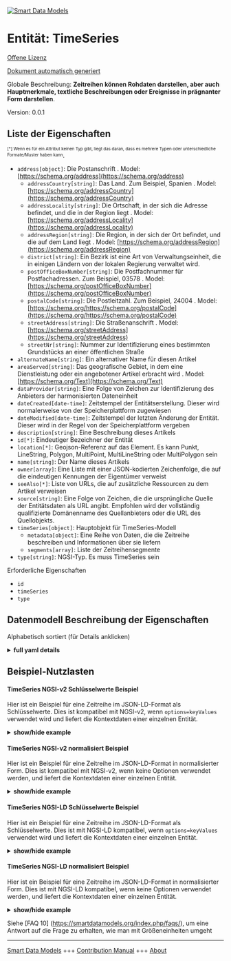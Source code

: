 <!-- 10-Header -->  
[![Smart Data Models](https://smartdatamodels.org/wp-content/uploads/2022/01/SmartDataModels_logo.png "Logo")](https://smartdatamodels.org)  
Entität: TimeSeries  
===================<!-- /10-Header -->  
<!-- 15-License -->  
[Offene Lizenz](https://github.com/smart-data-models//dataModel.AAS/blob/master/TimeSeries/LICENSE.md)  
[Dokument automatisch generiert](https://docs.google.com/presentation/d/e/2PACX-1vTs-Ng5dIAwkg91oTTUdt8ua7woBXhPnwavZ0FxgR8BsAI_Ek3C5q97Nd94HS8KhP-r_quD4H0fgyt3/pub?start=false&loop=false&delayms=3000#slide=id.gb715ace035_0_60)  
<!-- /15-License -->  
<!-- 20-Description -->  
Globale Beschreibung: **Zeitreihen können Rohdaten darstellen, aber auch Hauptmerkmale, textliche Beschreibungen oder Ereignisse in prägnanter Form darstellen**.  
Version: 0.0.1  
<!-- /20-Description -->  
<!-- 30-PropertiesList -->  

## Liste der Eigenschaften  

<sup><sub>[*] Wenn es für ein Attribut keinen Typ gibt, liegt das daran, dass es mehrere Typen oder unterschiedliche Formate/Muster haben kann</sub></sup>.  
- `address[object]`: Die Postanschrift  . Model: [https://schema.org/address](https://schema.org/address)	- `addressCountry[string]`: Das Land. Zum Beispiel, Spanien  . Model: [https://schema.org/addressCountry](https://schema.org/addressCountry)  
	- `addressLocality[string]`: Die Ortschaft, in der sich die Adresse befindet, und die in der Region liegt  . Model: [https://schema.org/addressLocality](https://schema.org/addressLocality)  
	- `addressRegion[string]`: Die Region, in der sich der Ort befindet, und die auf dem Land liegt  . Model: [https://schema.org/addressRegion](https://schema.org/addressRegion)  
	- `district[string]`: Ein Bezirk ist eine Art von Verwaltungseinheit, die in einigen Ländern von der lokalen Regierung verwaltet wird.    
	- `postOfficeBoxNumber[string]`: Die Postfachnummer für Postfachadressen. Zum Beispiel, 03578  . Model: [https://schema.org/postOfficeBoxNumber](https://schema.org/postOfficeBoxNumber)  
	- `postalCode[string]`: Die Postleitzahl. Zum Beispiel, 24004  . Model: [https://schema.org/https://schema.org/postalCode](https://schema.org/https://schema.org/postalCode)  
	- `streetAddress[string]`: Die Straßenanschrift  . Model: [https://schema.org/streetAddress](https://schema.org/streetAddress)  
	- `streetNr[string]`: Nummer zur Identifizierung eines bestimmten Grundstücks an einer öffentlichen Straße    
- `alternateName[string]`: Ein alternativer Name für diesen Artikel  - `areaServed[string]`: Das geografische Gebiet, in dem eine Dienstleistung oder ein angebotener Artikel erbracht wird  . Model: [https://schema.org/Text](https://schema.org/Text)- `dataProvider[string]`: Eine Folge von Zeichen zur Identifizierung des Anbieters der harmonisierten Dateneinheit  - `dateCreated[date-time]`: Zeitstempel der Entitätserstellung. Dieser wird normalerweise von der Speicherplattform zugewiesen  - `dateModified[date-time]`: Zeitstempel der letzten Änderung der Entität. Dieser wird in der Regel von der Speicherplattform vergeben  - `description[string]`: Eine Beschreibung dieses Artikels  - `id[*]`: Eindeutiger Bezeichner der Entität  - `location[*]`: Geojson-Referenz auf das Element. Es kann Punkt, LineString, Polygon, MultiPoint, MultiLineString oder MultiPolygon sein  - `name[string]`: Der Name dieses Artikels  - `owner[array]`: Eine Liste mit einer JSON-kodierten Zeichenfolge, die auf die eindeutigen Kennungen der Eigentümer verweist  - `seeAlso[*]`: Liste von URLs, die auf zusätzliche Ressourcen zu dem Artikel verweisen  - `source[string]`: Eine Folge von Zeichen, die die ursprüngliche Quelle der Entitätsdaten als URL angibt. Empfohlen wird der vollständig qualifizierte Domänenname des Quellanbieters oder die URL des Quellobjekts.  - `timeSeries[object]`: Hauptobjekt für TimeSeries-Modell  	- `metadata[object]`:  Eine Reihe von Daten, die die Zeitreihe beschreiben und Informationen über sie liefern    
	- `segments[array]`: Liste der Zeitreihensegmente    
- `type[string]`: NGSI-Typ. Es muss TimeSeries sein  <!-- /30-PropertiesList -->  
<!-- 35-RequiredProperties -->  
Erforderliche Eigenschaften  
- `id`  - `timeSeries`  - `type`  <!-- /35-RequiredProperties -->  
<!-- 40-NotesYaml -->  
<!-- /40-NotesYaml -->  
<!-- 50-DataModelHeader -->  
## Datenmodell Beschreibung der Eigenschaften  
Alphabetisch sortiert (für Details anklicken)  
<!-- /50-DataModelHeader -->  
<!-- 60-ModelYaml -->  
<details><summary><strong>full yaml details</strong></summary>    
```yaml  
TimeSeries:    
  description: 'Time Series can represent raw data, but can also represent main characteristics, textual descriptions or events in a concise way.'    
  properties:    
    address:    
      description: The mailing address    
      properties:    
        addressCountry:    
          description: 'The country. For example, Spain'    
          type: string    
          x-ngsi:    
            model: https://schema.org/addressCountry    
            type: Property    
        addressLocality:    
          description: 'The locality in which the street address is, and which is in the region'    
          type: string    
          x-ngsi:    
            model: https://schema.org/addressLocality    
            type: Property    
        addressRegion:    
          description: 'The region in which the locality is, and which is in the country'    
          type: string    
          x-ngsi:    
            model: https://schema.org/addressRegion    
            type: Property    
        district:    
          description: 'A district is a type of administrative division that, in some countries, is managed by the local government'    
          type: string    
          x-ngsi:    
            type: Property    
        postOfficeBoxNumber:    
          description: 'The post office box number for PO box addresses. For example, 03578'    
          type: string    
          x-ngsi:    
            model: https://schema.org/postOfficeBoxNumber    
            type: Property    
        postalCode:    
          description: 'The postal code. For example, 24004'    
          type: string    
          x-ngsi:    
            model: https://schema.org/https://schema.org/postalCode    
            type: Property    
        streetAddress:    
          description: The street address    
          type: string    
          x-ngsi:    
            model: https://schema.org/streetAddress    
            type: Property    
        streetNr:    
          description: Number identifying a specific property on a public street    
          type: string    
          x-ngsi:    
            type: Property    
      type: object    
      x-ngsi:    
        model: https://schema.org/address    
        type: Property    
    alternateName:    
      description: An alternative name for this item    
      type: string    
      x-ngsi:    
        type: Property    
    areaServed:    
      description: The geographic area where a service or offered item is provided    
      type: string    
      x-ngsi:    
        model: https://schema.org/Text    
        type: Property    
    dataProvider:    
      description: A sequence of characters identifying the provider of the harmonised data entity    
      type: string    
      x-ngsi:    
        type: Property    
    dateCreated:    
      description: Entity creation timestamp. This will usually be allocated by the storage platform    
      format: date-time    
      type: string    
      x-ngsi:    
        type: Property    
    dateModified:    
      description: Timestamp of the last modification of the entity. This will usually be allocated by the storage platform    
      format: date-time    
      type: string    
      x-ngsi:    
        type: Property    
    description:    
      description: A description of this item    
      type: string    
      x-ngsi:    
        type: Property    
    id:    
      anyOf:    
        - description: Identifier format of any NGSI entity    
          maxLength: 256    
          minLength: 1    
          pattern: ^[\w\-\.\{\}\$\+\*\[\]`|~^@!,:\\]+$    
          type: string    
          x-ngsi:    
            type: Property    
        - description: Identifier format of any NGSI entity    
          format: uri    
          type: string    
          x-ngsi:    
            type: Property    
      description: Unique identifier of the entity    
      x-ngsi:    
        type: Relationship    
    location:    
      description: 'Geojson reference to the item. It can be Point, LineString, Polygon, MultiPoint, MultiLineString or MultiPolygon'    
      oneOf:    
        - description: Geojson reference to the item. Point    
          properties:    
            bbox:    
              items:    
                type: number    
              minItems: 4    
              type: array    
            coordinates:    
              items:    
                type: number    
              minItems: 2    
              type: array    
            type:    
              enum:    
                - Point    
              type: string    
          required:    
            - type    
            - coordinates    
          title: GeoJSON Point    
          type: object    
          x-ngsi:    
            type: GeoProperty    
        - description: Geojson reference to the item. LineString    
          properties:    
            bbox:    
              items:    
                type: number    
              minItems: 4    
              type: array    
            coordinates:    
              items:    
                items:    
                  type: number    
                minItems: 2    
                type: array    
              minItems: 2    
              type: array    
            type:    
              enum:    
                - LineString    
              type: string    
          required:    
            - type    
            - coordinates    
          title: GeoJSON LineString    
          type: object    
          x-ngsi:    
            type: GeoProperty    
        - description: Geojson reference to the item. Polygon    
          properties:    
            bbox:    
              items:    
                type: number    
              minItems: 4    
              type: array    
            coordinates:    
              items:    
                items:    
                  items:    
                    type: number    
                  minItems: 2    
                  type: array    
                minItems: 4    
                type: array    
              type: array    
            type:    
              enum:    
                - Polygon    
              type: string    
          required:    
            - type    
            - coordinates    
          title: GeoJSON Polygon    
          type: object    
          x-ngsi:    
            type: GeoProperty    
        - description: Geojson reference to the item. MultiPoint    
          properties:    
            bbox:    
              items:    
                type: number    
              minItems: 4    
              type: array    
            coordinates:    
              items:    
                items:    
                  type: number    
                minItems: 2    
                type: array    
              type: array    
            type:    
              enum:    
                - MultiPoint    
              type: string    
          required:    
            - type    
            - coordinates    
          title: GeoJSON MultiPoint    
          type: object    
          x-ngsi:    
            type: GeoProperty    
        - description: Geojson reference to the item. MultiLineString    
          properties:    
            bbox:    
              items:    
                type: number    
              minItems: 4    
              type: array    
            coordinates:    
              items:    
                items:    
                  items:    
                    type: number    
                  minItems: 2    
                  type: array    
                minItems: 2    
                type: array    
              type: array    
            type:    
              enum:    
                - MultiLineString    
              type: string    
          required:    
            - type    
            - coordinates    
          title: GeoJSON MultiLineString    
          type: object    
          x-ngsi:    
            type: GeoProperty    
        - description: Geojson reference to the item. MultiLineString    
          properties:    
            bbox:    
              items:    
                type: number    
              minItems: 4    
              type: array    
            coordinates:    
              items:    
                items:    
                  items:    
                    items:    
                      type: number    
                    minItems: 2    
                    type: array    
                  minItems: 4    
                  type: array    
                type: array    
              type: array    
            type:    
              enum:    
                - MultiPolygon    
              type: string    
          required:    
            - type    
            - coordinates    
          title: GeoJSON MultiPolygon    
          type: object    
          x-ngsi:    
            type: GeoProperty    
      x-ngsi:    
        type: GeoProperty    
    name:    
      description: The name of this item    
      type: string    
      x-ngsi:    
        type: Property    
    owner:    
      description: A List containing a JSON encoded sequence of characters referencing the unique Ids of the owner(s)    
      items:    
        anyOf:    
          - description: Identifier format of any NGSI entity    
            maxLength: 256    
            minLength: 1    
            pattern: ^[\w\-\.\{\}\$\+\*\[\]`|~^@!,:\\]+$    
            type: string    
            x-ngsi:    
              type: Property    
          - description: Identifier format of any NGSI entity    
            format: uri    
            type: string    
            x-ngsi:    
              type: Property    
        description: Unique identifier of the entity    
        x-ngsi:    
          type: Relationship    
      type: array    
      x-ngsi:    
        type: Property    
    seeAlso:    
      description: list of uri pointing to additional resources about the item    
      oneOf:    
        - items:    
            format: uri    
            type: string    
          minItems: 1    
          type: array    
        - format: uri    
          type: string    
      x-ngsi:    
        type: Property    
    source:    
      description: 'A sequence of characters giving the original source of the entity data as a URL. Recommended to be the fully qualified domain name of the source provider, or the URL to the source object'    
      type: string    
      x-ngsi:    
        type: Property    
    timeSeries:    
      description: Main object for TimeSeries model    
      properties:    
        metadata:    
          description: ' A set of data describing and providing information about the time series'    
          properties:    
            description:    
              description: Short description of the time series    
              type: string    
              x-ngsi:    
                type: Property    
            name:    
              description: Meaningful name for labeling    
              type: string    
              x-ngsi:    
                type: Property    
            record:    
              description: A time series record is unique by its ID within the time series and contains the timestamps and variable values referenced to the ID    
              properties:    
                sampleAccelerationX:    
                  description: Acceleration along the x-axis    
                  type: number    
                  x-ngsi:    
                    type: Property    
                sampleAccelerationY:    
                  description: Acceleration along the y-axis    
                  type: number    
                  x-ngsi:    
                    type: Property    
                sampleAccelerationZ:    
                  description: Acceleration along the z-axis    
                  type: number    
                  x-ngsi:    
                    type: Property    
                time:    
                  description: Time of time series record    
                  type: string    
                  x-ngsi:    
                    type: Property    
              type: object    
              x-ngsi:    
                type: Property    
          type: object    
          x-ngsi:    
            type: Property    
        segments:    
          description: List of time series segments    
          items:    
            properties:    
              description:    
                description: Description of the time series segment    
                type: string    
                x-ngsi:    
                  type: Property    
              duration:    
                description: 'Period covered by the segment, represented according to ISO 8601'    
                type: string    
                x-ngsi:    
                  type: Property    
              endTime:    
                description: Contains the last recorded timestamp of the time series segment    
                type: string    
                x-ngsi:    
                  type: Property    
              externalSegment:    
                description: Reference to a file of data points in sequential order over a period of time    
                properties:    
                  data:    
                    description: ' Sequence of data points in sequential order over a period of time '    
                    type: string    
                    x-ngsi:    
                      type: Property    
                type: object    
                x-ngsi:    
                  type: Property    
              internalSegment:    
                description: Grouped sequence of data points in successive order over a specified period of time    
                properties:    
                  records:    
                    description: List of data points in successive order over a specified period of time    
                    items:    
                      description: Items of the record    
                      properties:    
                        record00:    
                          description: A time series record is unique by its ID within the time series and contains the timestamps and variable values referenced to the ID    
                          properties:    
                            sampleAccelerationX:    
                            sampleAccelerationY:    
                            sampleAccelerationZ:    
                            time:    
                          type: object    
                          x-ngsi:    
                            type: Property    
                      type: object    
                      x-ngsi:    
                        type: Property    
                    type: array    
                    x-ngsi:    
                      type: Property    
                type: object    
                x-ngsi:    
                  type: Property    
              lastUpdate:    
                description: Time of the last chance    
                type: string    
                x-ngsi:    
                  type: Property    
              linkedSegment:    
                description: Reference to an endpoint of data points in sequential order over a period of time    
                properties:    
                  endpoint:    
                    description: 'Specifies a location of a resource on an API server through which time series can be requested '    
                    type: string    
                    x-ngsi:    
                      type: Property    
                  query:    
                    description: Generic query component to read time series data from an API    
                    type: string    
                    x-ngsi:    
                      type: Property    
                type: object    
                x-ngsi:    
                  type: Property    
              name:    
                description: Name of the time series segment    
                type: string    
                x-ngsi:    
                  type: Property    
              recordCount:    
                description: Indicates how many records are present in a segment    
                type: number    
                x-ngsi:    
                  type: Property    
              samplingInterval:    
                description: The time period between two time series records    
                type: number    
                x-ngsi:    
                  type: Property    
              samplingRate:    
                description: Defines the number of samples per second for a regular time series in Hz    
                type: number    
                x-ngsi:    
                  type: Property    
              startTime:    
                description: Contains the first recorded timestamp of the time series segment    
                type: string    
                x-ngsi:    
                  type: Property    
              state:    
                description: State of the time series related to its progress    
                type: number    
                x-ngsi:    
                  type: Property    
            type: object    
          type: array    
          x-ngsi:    
            type: Property    
      type: object    
      x-ngsi:    
        type: Property    
    type:    
      description: NGSI type. It has to be TimeSeries    
      enum:    
        - TimeSeries    
      type: string    
      x-ngsi:    
        type: Property    
  required:    
    - id    
    - type    
    - timeSeries    
  type: object    
  x-derived-from: https://industrialdigitaltwin.org/wp-content/uploads/2023/03/IDTA-02008-1-1_Submodel_TimeSeriesData.pdf    
  x-disclaimer: 'Redistribution and use in source and binary forms, with or without modification, are permitted  provided that the license conditions are met. Copyleft (c) 2025 Contributors to Smart Data Models Program'    
  x-license-url: https://github.com/smart-data-models/dataModel.AAS/blob/master/TimeSeries/LICENSE.md    
  x-model-schema: https://smart-data-models.github.io/dataModel.TimeSeries/TimeSeries/schema.json    
  x-model-tags: TimeSeries    
  x-version: 0.0.1    
```  
</details>    
<!-- /60-ModelYaml -->  
<!-- 70-MiddleNotes -->  
<!-- /70-MiddleNotes -->  
<!-- 80-Examples -->  
## Beispiel-Nutzlasten  
#### TimeSeries NGSI-v2 Schlüsselwerte Beispiel  
Hier ist ein Beispiel für eine Zeitreihe im JSON-LD-Format als Schlüsselwerte. Dies ist kompatibel mit NGSI-v2, wenn `options=keyValues` verwendet wird und liefert die Kontextdaten einer einzelnen Entität.  
<details><summary><strong>show/hide example</strong></summary>    
```json  
{  
    "id": "TimeSeriesData",  
    "type": "TimeSeries",  
    "timeSeries": {  
        "segments": [  
            {  
                "name": "",  
                "description": "",  
                "recordCount": 13134,  
                "startTime": "2020-09-19T14:40:38.318",  
                "endTime": "2020-09-19T14:40:38.318",  
                "duration": "P3DT4H59M",  
                "samplingInterval": 1,  
                "samplingRate": 3200,  
                "state": 0,  
                "lastUpdate": "2020-09-19T14:40:38.318",  
                "externalSegment": {  
                    "data": ""  
                },  
                "linkedSegment": {  
                    "endpoint": "",  
                    "query": ""  
                },  
                "internalSegment": {  
                    "records": [  
                        {  
                            "record00": {  
                                "time": "2020-09-19T14:40:38.318",  
                                "sampleAccelerationX": 0.0,  
                                "sampleAccelerationY": 0.0,  
                                "sampleAccelerationZ": 0.0  
                            }  
                        }  
                    ]  
                }  
            }  
        ],  
        "metadata": {  
            "name": "",  
            "description": "",  
            "record": {  
                "time": "2020-09-19T14:40:38.318",  
                "sampleAccelerationX": 0.0,  
                "sampleAccelerationY": 0.0,  
                "sampleAccelerationZ": 0.0  
            }  
        }  
    }  
}  
```  
</details>  
#### TimeSeries NGSI-v2 normalisiert Beispiel  
Hier ist ein Beispiel für eine Zeitreihe im JSON-LD-Format in normalisierter Form. Dies ist kompatibel mit NGSI-v2, wenn keine Optionen verwendet werden, und liefert die Kontextdaten einer einzelnen Entität.  
<details><summary><strong>show/hide example</strong></summary>    
```json  
{  
    "id": "TimeSeriesData",  
    "type": "TimeSeries",  
    "timeSeries": {  
        "type": "StructuredValue",  
        "value": {  
            "segments": [  
                {  
                    "name": "",  
                    "description": "",  
                    "recordCount": 13134,  
                    "startTime": "2020-09-19T14:40:38.318",  
                    "endTime": "2020-09-19T14:40:38.318",  
                    "duration": "P3DT4H59M",  
                    "samplingInterval": 1,  
                    "samplingRate": 3200,  
                    "state": 0,  
                    "lastUpdate": "2020-09-19T14:40:38.318",  
                    "externalSegment": {  
                        "type": "StructuredValue",  
                        "value": {  
                            "data": ""  
                        }  
                    },  
                    "linkedSegment": {  
                        "type": "StructuredValue",  
                        "value": {  
                            "endpoint": "",  
                            "query": ""  
                        }  
                    },  
                    "internalSegment": {  
                        "type": "StructuredValue",  
                        "value": {  
                            "records": [  
                                {  
                                    "type": "StructuredValue",  
                                    "value": {  
                                        "record00": {  
                                            "type": "StructuredValue",  
                                            "value": {  
                                                "time": "2020-09-19T14:40:38.318",  
                                                "sampleAccelerationX": 0,  
                                                "sampleAccelerationY": 0,  
                                                "sampleAccelerationZ": 0  
                                            }  
                                        }  
                                    }  
                                }  
                            ]  
                        }  
                    }  
                }  
            ],  
            "metadata": {  
                "type": "StructuredValue",  
                "value": {  
                    "name": "",  
                    "description": "",  
                    "record": {  
                        "time": "2020-09-19T14:40:38.318",  
                        "sampleAccelerationX": 0,  
                        "sampleAccelerationY": 0,  
                        "sampleAccelerationZ": 0  
                    }  
                }  
            }  
        }  
    }  
}  
```  
</details>  
#### TimeSeries NGSI-LD Schlüsselwerte Beispiel  
Hier ist ein Beispiel für eine Zeitreihe im JSON-LD-Format als Schlüsselwerte. Dies ist mit NGSI-LD kompatibel, wenn `options=keyValues` verwendet wird und liefert die Kontextdaten einer einzelnen Entität.  
<details><summary><strong>show/hide example</strong></summary>    
```json  
{  
    "id": "urn:ngsi-ld:TimeSeriesData:TimeSeriesData",  
    "type": "TimeSeries",  
    "timeSeries": {  
        "segments":   
        [  
            {  
                "name": "",  
                "description": "",  
                "recordCount": 13134,  
                "startTime": "2020-09-19T14:40:38.318",  
                "endTime": "2020-09-19T14:40:38.318",  
                "duration": "P3DT4H59M",  
                "samplingInterval": 1,  
                "samplingRate": 3200,  
                "state": 0,  
                "lastUpdate": "2020-09-19T14:40:38.318",  
                "externalSegment": {  
                    "data": ""  
                },  
                "linkedSegment": {  
                    "endpoint": "",  
                    "query": ""  
                },  
                "internalSegment": {  
                    "records": [  
                        {  
                            "record00": {  
                                "time": "2020-09-19T14:40:38.318",  
                                "sampleAccelerationX": 0.0,  
                                "sampleAccelerationY": 0.0,  
                                "sampleAccelerationZ": 0.0  
                            }  
                        }  
                    ]  
                }  
            }  
        ],  
        "metadata": {  
            "name": "",  
            "description": "",  
            "record": {  
                "time": "2020-09-19T14:40:38.318",  
                "sampleAccelerationX": 0.0,  
                "sampleAccelerationY": 0.0,  
                "sampleAccelerationZ": 0.0  
            }  
        }  
    },  
    "@context": [  
        "https://raw.githubusercontent.com/smart-data-models/dataModel.OPCUA/master/context.jsonld"  
    ]  
}  
```  
</details>  
#### TimeSeries NGSI-LD normalisiert Beispiel  
Hier ist ein Beispiel für eine Zeitreihe im JSON-LD-Format in normalisierter Form. Dies ist mit NGSI-LD kompatibel, wenn keine Optionen verwendet werden, und liefert die Kontextdaten einer einzelnen Entität.  
<details><summary><strong>show/hide example</strong></summary>    
```json  
{  
    "id": "urn:ngsi-ld:TimeSeriesData:TimeSeriesData",  
    "type": "TimeSeries",  
    "timeSeries": {  
        "type": "Property",  
        "value": {  
            "segments": [  
                {  
                    "name": "",  
                    "description": "",  
                    "recordCount": 13134,  
                    "startTime": "2020-09-19T14:40:38.318",  
                    "endTime": "2020-09-19T14:40:38.318",  
                    "duration": "P3DT4H59M",  
                    "samplingInterval": 1,  
                    "samplingRate": 3200,  
                    "state": 0,  
                    "lastUpdate": "2020-09-19T14:40:38.318",  
                    "externalSegment": {  
                        "type": "Property",  
                        "value": {  
                            "data": ""  
                        }  
                    },  
                    "linkedSegment": {  
                        "type": "Property",  
                        "value": {  
                            "endpoint": "",  
                            "query": ""  
                        }  
                    },  
                    "internalSegment": {  
                        "type": "Property",  
                        "value": {  
                            "records": [  
                                {  
                                    "type": "Property",  
                                    "value": {  
                                        "record00": {  
                                            "type": "Property",  
                                            "value": {  
                                                "time": "2020-09-19T14:40:38.318",  
                                                "sampleAccelerationX": 0,  
                                                "sampleAccelerationY": 0,  
                                                "sampleAccelerationZ": 0  
                                            }  
                                        }  
                                    }  
                                }  
                            ]  
                        }  
                    }  
                }  
            ],  
            "metadata": {  
                "type": "Property",  
                "value": {  
                    "name": "",  
                    "description": "",  
                    "record": {  
                        "type": "Property",  
                        "value": {  
                            "time": "2020-09-19T14:40:38.318",  
                            "sampleAccelerationX": 0,  
                            "sampleAccelerationY": 0,  
                            "sampleAccelerationZ": 0  
                        }  
                    }  
                }  
            }  
        }  
    },  
    "@context": [  
        "https://smart-data-models.github.io/dataModel.OPCUA/context.jsonld",  
        "https://raw.githubusercontent.com/smart-data-models/dataModel.OPCUA/master/context.jsonld"  
    ]  
}  
```  
</details><!-- /80-Examples -->  
<!-- 90-FooterNotes -->  
<!-- /90-FooterNotes -->  
<!-- 95-Units -->  
Siehe [FAQ 10] (https://smartdatamodels.org/index.php/faqs/), um eine Antwort auf die Frage zu erhalten, wie man mit Größeneinheiten umgeht  
<!-- /95-Units -->  
<!-- 97-LastFooter -->  
---  
[Smart Data Models](https://smartdatamodels.org) +++ [Contribution Manual](https://bit.ly/contribution_manual) +++ [About](https://bit.ly/Introduction_SDM)<!-- /97-LastFooter -->  
